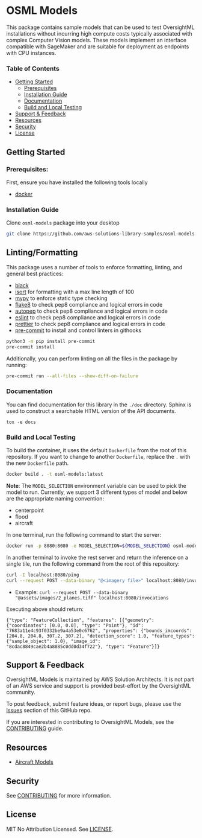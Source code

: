 # OSML Models

This package contains sample models that can be used to test OversightML installations without incurring high compute costs typically associated with complex Computer Vision models. These models implement an interface compatible with SageMaker and are suitable for deployment as endpoints with CPU instances.

### Table of Contents
* [Getting Started](#getting-started)
    * [Prerequisites](#prerequisites)
    * [Installation Guide](#installation-guide)
    * [Documentation](#documentation)
    * [Build and Local Testing](#build-and-local-testing)
* [Support & Feedback](#support--feedback)
* [Resources](#resources)
* [Security](#security)
* [License](#license)


## Getting Started
### Prerequisites:

First, ensure you have installed the following tools locally

- [docker](https://nodejs.org/en)

### Installation Guide

Clone `osml-models` package into your desktop

```sh
git clone https://github.com/aws-solutions-library-samples/osml-models.git
```

## Linting/Formatting

This package uses a number of tools to enforce formatting, linting, and general best practices:

- [black](https://github.com/psf/black)
- [isort](https://github.com/PyCQA/isort) for formatting with a max line length of 100
- [mypy](https://github.com/pre-commit/mirrors-mypy) to enforce static type checking
- [flake8](https://github.com/PyCQA/flake8) to check pep8 compliance and logical errors in code
- [autopep](https://github.com/pre-commit/mirrors-autopep8) to check pep8 compliance and logical errors in code
- [eslint](https://github.com/pre-commit/mirrors-eslint) to check pep8 compliance and logical errors in code
- [prettier](https://github.com/pre-commit/mirrors-prettier) to check pep8 compliance and logical errors in code
- [pre-commit](https://github.com/pre-commit/pre-commit-hooks) to install and control linters in githooks

```bash
python3 -m pip install pre-commit
pre-commit install
```

Additionally, you can perform linting on all the files in the package by running:
```bash
pre-commit run --all-files --show-diff-on-failure
```


### Documentation

You can find documentation for this library in the `./doc` directory. Sphinx is used to construct a searchable HTML
version of the API documents.

```shell
tox -e docs
```

### Build and Local Testing

To build the container, it uses the default `Dockerfile` from the root of this repository. If you want to change to another `Dockerfile`, replace the `.` with the new `Dockerfile` path.
```bash
docker build . -t osml-models:latest
```

**Note**: The `MODEL_SELECTION` environment variable can be used to pick the model to run. Currently, we support 3 different types of model and below are the appropriate naming convention:

- centerpoint
- flood
- aircraft

In one terminal, run the following command to start the server:
```bash
docker run -p 8080:8080 -e MODEL_SELECTION=${MODEL_SELECTION} osml-models:latest
```

In another terminal to invoke the rest server and return the inference on a single tile, run the following command from the root of this repository:

```bash
curl -I localhost:8080/ping
curl --request POST --data-binary "@<imagery file>" localhost:8080/invocations
```
- Example: `curl --request POST --data-binary "@assets/images/2_planes.tiff" localhost:8080/invocations`

Executing above should return:

```
{"type": "FeatureCollection", "features": [{"geometry": {"coordinates": [0.0, 0.0], "type": "Point"}, "id": "7683a11e4c93f0332be9a4a53e0c6762", "properties": {"bounds_imcoords": [204.8, 204.8, 307.2, 307.2], "detection_score": 1.0, "feature_types": {"sample_object": 1.0}, "image_id": "8cdac8849cae2b4a8885c0dd0d34f722"}, "type": "Feature"}]}
```

## Support & Feedback

OversightML Models is maintained by AWS Solution Architects. It is not part of an AWS service and support is provided best-effort by the OversightML community.

To post feedback, submit feature ideas, or report bugs, please use the [Issues](https://github.com/aws-solutions-library-samples/osml-models/issues) section of this GitHub repo.

If you are interested in contributing to OversightML Models, see the [CONTRIBUTING](CONTRIBUTING.md) guide.

## Resources

- [Aircraft Models](https://www.cosmiqworks.org/rareplanes/)

## Security

See [CONTRIBUTING](CONTRIBUTING.md#security-issue-notifications) for more information.

## License

MIT No Attribution Licensed. See [LICENSE](LICENSE).
